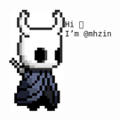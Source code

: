 <div display='flex' flex-direction='row'>
  <img align='left' src="https://raw.githubusercontent.com/TanZng/TanZng/master/assets/hollor_knight2.gif" width="100"/>

  <p>
    <br>
    <samp>
      Hi 🤙
      <br>I’m @mhzin<br>
    </samp>
  </p>
</div>

